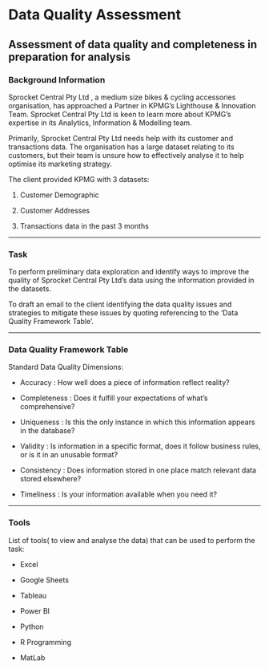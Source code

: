 # Data Quality Assessment
## Assessment of data quality and completeness in preparation for analysis

### Background Information
Sprocket Central Pty Ltd , a medium size bikes & cycling accessories organisation, has approached a Partner in KPMG’s Lighthouse & Innovation Team. Sprocket Central Pty Ltd  is keen to learn more about KPMG’s expertise in its Analytics, Information & Modelling team. 

Primarily, Sprocket Central Pty Ltd needs help with its customer and transactions data. The organisation has a large dataset relating to its customers, but their team is unsure how to effectively analyse it to help optimise its marketing strategy. 

The client provided KPMG with 3 datasets:

1. Customer Demographic 

2. Customer Addresses

3. Transactions data in the past 3 months

-----

### Task
To perform preliminary data exploration and identify ways to improve the quality of Sprocket Central Pty Ltd’s data using the information provided in the datasets. 

To draft an email to the client identifying the data quality issues and strategies to mitigate these issues by quoting referencing to the  ‘Data Quality Framework Table’.

-----

### Data Quality Framework Table

Standard Data Quality Dimensions:

- Accuracy : How well does a piece of information reflect reality?


- Completeness : Does it fulfill your expectations of what’s comprehensive?


- Uniqueness : Is this the only instance in which this information appears in the database?


- Validity : Is information in a specific format, does it follow business rules, or is it in an unusable format?


- Consistency : Does information stored in one place match relevant data stored elsewhere?


- Timeliness : Is your information available when you need it?

-----
### Tools 

List of tools( to view and analyse the data) that can be used to perform the task:

- Excel

- Google Sheets

- Tableau

- Power BI  

- Python

- R Programming 

- MatLab 
